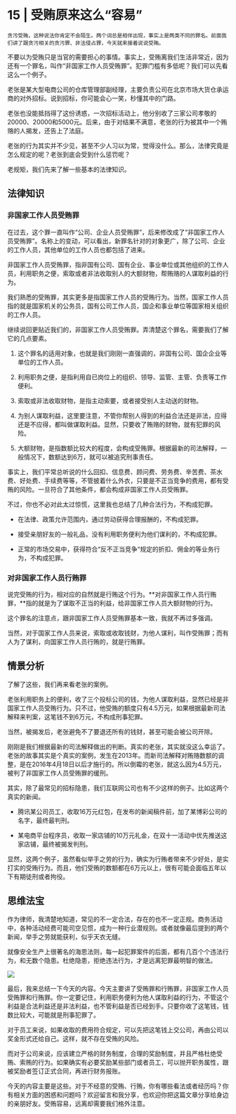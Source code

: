 # 15 | 受贿原来这么“容易”

    贪污受贿，这种说法你肯定不会陌生。两个词总是相伴出现，事实上是两类不同的罪名。前面我们讲了跟贪污相关的贪污罪、非法侵占罪，今天就来接着说说受贿。

不要以为受贿只是当官的需要担心的事情。事实上，受贿离我们生活非常近，因为还有一个罪名，叫作“非国家工作人员受贿罪”。犯罪门槛有多低呢？我们可以先看这么一个例子。

老张是某大型电商公司的仓库管理部副经理，主要负责公司在北京市场大货仓承运商的对外招标。说到招标，你可能会心一笑，秒懂其中的门路。

老张也没能抵挡得了这份诱惑，一次招标活动上，他分别收了三家公司孝敬的20000、20000和5000元。后来，由于对结果不满意，老张的行为被其中一个贿赂的人揭发，还告上了法庭。

老张的行为其实并不少见，甚至不少人习以为常，觉得没什么。那么，法律究竟是怎么规定的呢？老张到底会受到什么惩罚呢？

老规矩，我们先来了解一些基本的法律知识。

## 法律知识

### 非国家工作人员受贿罪

在过去，这个罪一直叫作“公司、企业人员受贿罪”，后来修改成了“非国家工作人员受贿罪”。名称上的变动，可以看出，新罪名针对的对象更广，除了公司、企业的工作人员，其他单位的工作人员也都包括了进来。

非国家工作人员受贿罪，指非国有公司、国有企业、事业单位或其他组织的工作人员，利用职务之便，索取或者非法收取别人的大额财物，帮贿赂的人谋取利益的行为。

我们熟悉的受贿罪，其实更多是指国家工作人员的受贿行为。当然，国家工作人员指的就是国家机关的公务员，国有公司工作人员，国企和事业单位等国家相关组织的工作人员。

继续说回更贴近我们的，非国家工作人员受贿罪。弄清楚这个罪名，需要我们了解它的几点要素。

1.  这个罪名的适用对象，也就是我们刚刚一直强调的，非国有公司、国企企业等单位的工作人员。
    
2.  利用职务之便，是指利用自已岗位上的组织、领导、监管、主管、负责等工作便利。
    
3.  索取或非法收取财物，是指主动索要，或者接受别人主动送的财物。
    
4.  为别人谋取利益，这里要注意，不管你帮别人得到的利益合法还是非法，应得还是不应得，都叫做谋取利益。显然，只要收了贿赂的财物，就有犯罪的风险。
    
5.  大额财物，是指数额比较大的程度，会构成受贿罪。根据最新的司法解释，一般情况下，数额达到6万，就可以被追究刑事责任。
    

事实上，我们平常总听说的什么回扣、信息费、顾问费、劳务费、辛苦费、茶水费、好处费、手续费等等，不管披着什么外衣，只要是不正当竞争的费用，都有受贿的风险。一旦符合了其他条件，都会构成非国家工作人员受贿罪。

不过，你也不必对此太过惊慌，这里我也总结了几种合法行为，不构成犯罪。

*   在法律、政策允许范围内，通过劳动获得合理报酬的，不构成犯罪。
    
*   接受亲朋好友的一般礼品，没有利用职务便利为他们谋利的，不构成犯罪。
    
*   正常的市场交易中，获得符合“反不正当竞争“规定的折扣、佣金的等业务行为，不构成犯罪。
    

### 对非国家工作人员行贿罪

说完受贿的行为，相对应的自然就是行贿这个行为。**对非国家工作人员行贿罪，**指的就是为了谋取不正当的利益，给非国家工作人员大额财物的行为。

这个罪名的注意点，跟非国家工作人员受贿罪基本一致，我就不再过多强调。

当然，对于国家工作人员来说，索取或收取钱财，为他人谋利，叫作受贿罪；而有人为了谋利，向国家工作人员行贿的，就是行贿罪。

## 情景分析

了解了这些，我们再来看老张的案例。

老张利用职务上的便利，收了三个投标公司的钱，为他人谋取利益，显然已经是非国家工作人员受贿行为。只不过，他受贿的额度只有4.5万元，如果根据最新司法解释来判案，这笔钱不到6万元，不构成刑事犯罪。

当然，被揭发后，老张避免不了要退还所有的钱财，甚至可能会被公司开除。

刚刚是我们根据最新的司法解释做出的判断。真实的老张，其实就没这么幸运了。老张的故事其实是个真实的案例，发生在2013年。而新司法解释对贿赂数额的调整，是在2016年4月18日以后才施行的。所以倒霉的老张，就这么因为4.5万元，被判了非国家工作人员受贿罪的缓刑。

其实，除了最常见的招标隐患，我们互联网公司也有不少这样的例子。比如这两个真实的新闻。

*   腾讯某公司员工，收取16万元红包，在发布的新闻稿件前，加了某博彩公司的名字，最终最判刑。
    
*   某电商平台程序员，收取一家店铺的10万元礼金，在双十一活动中优先推送这家店铺，最终被揭发判刑。
    

显然，这两个例子，虽然看似举手之劳的行为，确实为行贿者带来不少好处，是实打实的受贿行为。而且，他们受贿的数额都在6万元以上，很有可能会面临五年以下有期徒刑或者拘役。

## 思维法宝

作为律师，我清楚地知道，常见的不一定合法，存在的也不一定正规。商务活动中，各种活动经费可能司空见惯，成为一种行业潜规则。或者就像最后提到的两个新闻，举手之劳就能获利，似乎天衣无缝。

就像安全生产上很著名的海恩法则，每一起犯罪案件的后面，都有几百个个违法行为，和无数个隐患。杜绝隐患，拒绝违法行为，才是远离犯罪最明智的做法。

![](https://static001.geekbang.org/resource/image/78/27/78a719798c936d8caeb772428a8aa427.jpg)

最后，我来总结一下今天的内容。今天主要讲了受贿罪和行贿罪，非国家工作人员受贿罪和行贿罪。你一定要记住，利用职务便利为他人谋取利益的行为，不管这个利益是合法利益还是非法利益，也不管利益是否已经到手。只要你收了这笔钱，钱数比较大，可能就是刑事犯罪了。

对于员工来说，如果收取的费用符合规定，可以先把这笔钱上交公司，再由公司以奖金形式还给自己。这样，就不存在受贿的风险。

而对于公司来说，应该建立严格的财务制度，合理的奖励制度，并且严格杜绝受贿、索贿的行为。如果确实有必要奖励某些部门或者员工，可以抛开职务属性，跟被奖励者签订正式合同，再进行财务报账。

今天的内容主要是这些。对于不经意的受贿、行贿，你有哪些看法或者经历吗？你有相关方面的困惑和问题吗？欢迎留言和我分享，也欢迎你把这篇文章分享给身边的亲朋好友。受贿容易，远离却需要我们格外注意。
    